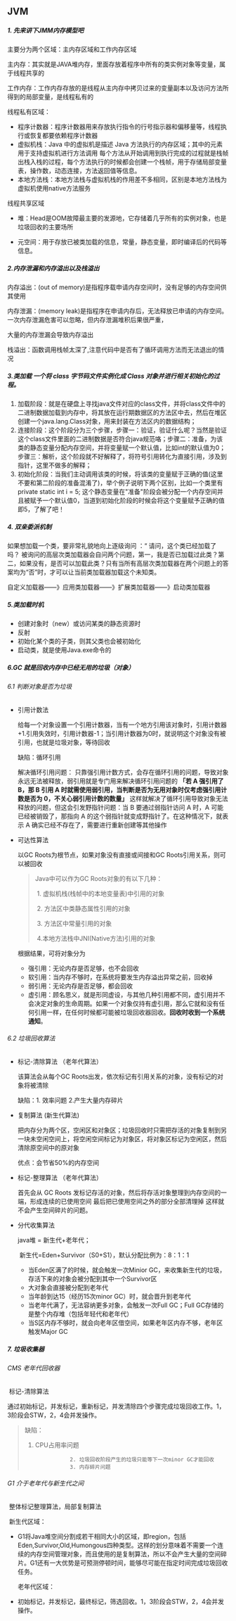 ## JVM

##### 1. 先来讲下JMM内存模型吧

主要分为两个区域：主内存区域和工作内存区域

主内存：其实就是JAVA堆内存，里面存放着程序中所有的类实例对象等变量，属于线程共享的

工作内存：工作内存存放的是线程从主内存中拷贝过来的变量副本以及访问方法所得到的局部变量，是线程私有的

线程私有区域：

* 程序计数器：程序计数器用来存放执行指令的行号指示器和偏移量等，线程执行或恢复都要依赖程序计数器
* 虚拟机栈：Java 中的虚拟机是描述 Java 方法执行的内存区域；其中的元素用于支持虚拟机进行方法调用 每个方法从开始调用到执行完成的过程就是栈帧出栈入栈的过程，每个方法执行的时候都会创建一个栈帧，用于存储局部变量表，操作数，动态连接，方法返回值等信息。
* 本地方法栈：本地方法栈与虚拟机栈的作用差不多相同，区别是本地方法栈为虚拟机使用native方法服务

线程共享区域

* 堆：Head是OOM故障最主要的发源地，它存储着几乎所有的实例对象，也是垃圾回收的主要场所

* 元空间：用于存放已被类加载的信息，常量，静态变量，即时编译后的代码等信息。

##### **2**.**内存泄漏和内存溢出以及栈溢出**

内存溢出：(out of memory)是指程序载申请内存空间时，没有足够的内存空间供其使用

内存泄漏：(memory leak)是指程序在申请内存后，无法释放已申请的内存空间。一次内存泄漏危害可以忽略，但内存泄漏堆积后果很严重，

大量的内存泄漏会导致内存溢出

栈溢出：函数调用栈帧太深了,注意代码中是否有了循环调用方法而无法退出的情况

##### 3.类加载	**一个将 class 字节码文件实例化成 Class 对象并进行相关初始化的过程。**

1. 加载阶段：就是在硬盘上寻找java文件对应的class文件，并将class文件中的二进制数据加载到内存中，将其放在运行期数据区的方法区中去，然后在堆区创建一个java.lang.Class对象，用来封装在方法区内的数据结构；
2. 连接阶段：这个阶段分为三个步骤，步骤一：验证，验证什么呢？当然是验证这个class文件里面的二进制数据是否符合java规范咯；步骤二：准备，为该类的静态变量分配内存空间，并将变量赋一个默认值，比如int的默认值为0；步骤三：解析，这个阶段就不好解释了，将符号引用转化为直接引用，涉及到指针，这里不做多的解释；
3. 初始化阶段：当我们主动调用该类的时候，将该类的变量赋于正确的值(这里不要和第二阶段的准备混淆了)，举个例子说明下两个区别，比如一个类里有private static int i = 5;  这个静态变量在"准备"阶段会被分配一个内存空间并且被赋予一个默认值0，当道到初始化阶段的时候会将这个变量赋予正确的值即5，了解了吧！

##### 4. 双亲委派机制

如果想加载一个类，要非常礼貌地向上逐级询问 ：“ 请问，这个类已经加载了吗？ 被询问的高层次类加载器会自问两个问题，第一，我是否已加载过此类？第二，如果没有，是否可以加载此类？只有当所有高层次类加载器在两个问题上的答案均为“否”时，才可以让当前类加载器加载这个未知类。

自定义加载器——》应用类加载器——》扩展类加载器——》启动类加载器

##### 5.类加载时机

* 创建对象时（new）或访问某类的静态资源时
* 反射
* 初始化某个类的子类，则其父类也会被初始化
* 启动类，就是使用Java.exe命令的

##### 6.GC    就是回收内存中已经无用的垃圾（对象）

###### 	6.1 判断对象是否为垃圾

* 引用计数法

  给每一个对象设置一个引用计数器，当有一个地方引用该对象时，引用计数器+1.引用失效时，引用计数器-1；当引用计数器为0时，就说明这个对象没有被引用，也就是垃圾对象，等待回收

  缺陷：循环引用

  解决循环引用问题： 只靠强引用计数方式，会存在循环引用的问题，导致对象永远无法被释放，弱引用就是专门用来解决循环引用问题的  **「若 A 强引用了 B，那 B 引用 A 时就需使用弱引用，当判断是否为无用对象时仅考虑强引用计数是否为 0，不关心弱引用计数的数量」**  这样就解决了循环引用导致对象无法释放的问题，但这会引发野指针问题：当 B 要通过弱指针访问 A 时，A 可能已经被销毁了，那指向 A 的这个弱指针就变成野指针了。在这种情况下，就表示 A 确实已经不存在了，需要进行重新创建等其他操作 

* 可达性算法

  以GC Roots为根节点，如果对象没有直接或间接和GC Roots引用关系，则可以被回收

  > Java中可以作为GC Roots对象的有以下几种：
  >
  > ​			1. 虚拟机栈(栈帧中的本地变量表)中引用的对象
  >
  > ​			2. 方法区中类静态属性引用的对象
  >
  > ​			3. 方法区中常量引用的对象
  >
  > ​			4.本地方法栈中JNI(Native方法)引用的对象

  根据结果，可将对象分为

  * 强引用：无论内存是否足够，也不会回收
  * 软引用：当内存不够时，在系统将要发生内存溢出异常之前，回收掉
  * 弱引用：无论内存是否足够，都会回收
  * 虚引用：顾名思义，就是形同虚设，与其他几种引用都不同，虚引用并不会决定对象的生命周期。如果一个对象仅持有虚引用，那么它就和没有任何引用一样，在任何时候都可能被垃圾回收器回收。**回收时收到一个系统通知**。

###### 6.2 垃圾回收算法

* 标记-清除算法	（老年代算法）

  该算法会从每个GC Roots出发，依次标记有引用关系的对象，没有标记的对象将被清除

  缺陷：1. 效率问题 	2.产生大量内存碎片

* 复制算法 		(新生代算法)

  把内存分为两个区，空闲区和对象区；垃圾回收时只需把存活的对象复制到另 一块未空闲空间上，将空闲空间标记为对象区，将对象区标记为空闲区，然后清除原空间中的原对象

  优点：会节省50%的内存空间

* 标记-整理算法		（老年代算法）

  首先会从 GC Roots 发标记存活的对象，然后将存活对象整理到内存空间的一端，形成连续的已使用空间 最后把已使用空间之外的部分全部清理掉 这样就不会产生空间碎片的问题。

* 分代收集算法

  java堆 = 新生代+老年代；

  ​	新生代=Eden+Survivor（S0+S1），默认分配比例为：8：1：1

  * 当Eden区满了的时候，就会触发一次Minior GC，来收集新生代的垃圾，存活下来的对象会被分配到其中一个Survivor区
  * 大对象会直接被分配到老年代
  * 当年龄到达15（经历15次minor GC）时，就会晋升到老年代
  * 当老年代满了，无法容纳更多对象，会触发一次Full GC；Full GC存储的是整个内存堆（包括年轻代和老年代）
  * 当S区内存不够时，就会向老年区借空间，如果老年区内存不够，老年区触发Major GC

##### 7. 垃圾收集器

###### 	CMS		老年代回收器

​	标记-清除算法

​	通过初始标记，并发标记，重新标记，并发清除四个步骤完成垃圾回收工作。1，3阶段会STW，2，4会并发操作。

> 缺陷：
>
> 1. CPU占用率问题
>
>    				2. 垃圾回收阶段产生的垃圾只能等下一次minor GC才能回收
>    				3. 内存碎片问题

###### 	G1		介于老年代与新生代之间

​	整体标记整理算法，局部复制算法

​		新生代区域：

* G1将Java堆空间分割成若干相同大小的区域，即region，包括Eden,Survivor,Old,Humongous四种类型。这样的划分意味着不需要一个连续的内存空间管理对象，而且使用的是复制算法，所以不会产生大量的空间碎片。G1还有一大优势是可预测停顿时间，能够尽可能在指定时间完成垃圾回收任务。

  老年代区域：

* 初始标记，并发标记，最终标记，筛选回收。1，3阶段会STW，2，4会并发操作。